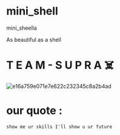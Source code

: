 # mini_shell
mini_sheella

As beautiful as a shell

<h1>T E A M   -  S U P R A ☠️</h1>

![e16a759e071e7e622c232345c8a2b4ad](https://github.com/siiine-764/mini_shell/assets/80540449/8f56b3cd-98d1-46d2-8a86-9354d56e6319)

<h1> our quote : </h1>

    show me ur skills I'll show u ur future


